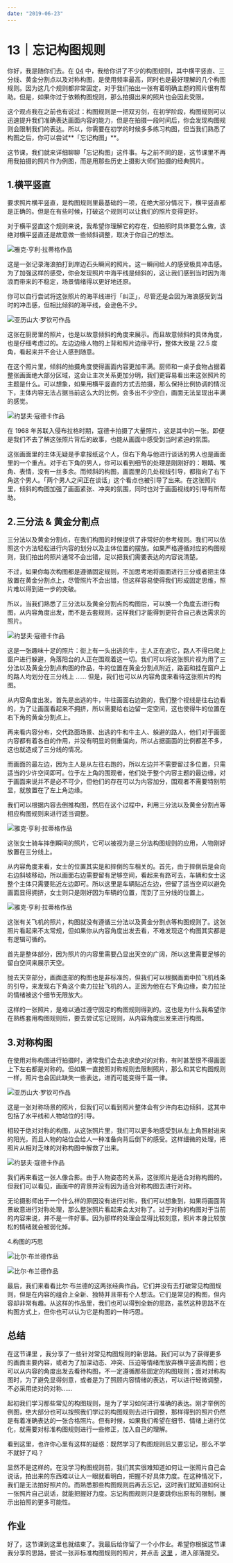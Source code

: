 ```yaml
---
date: "2019-06-23"
---  
```

      
# 13｜忘记构图规则
你好，我是随你们去。在 [04](https://time.geekbang.org/column/article/300483) 中，我给你讲了不少的构图规则，其中横平竖直、三分线、黄金分割点以及对称构图，是使用频率最高，同时也是最好理解的几个构图规则。因为这几个规则都非常固定，对于我们拍出一张有着明确主题的照片很有帮助。但是，如果你过于依赖构图规则，那么拍摄出来的照片也会因此受限。

这个观点我在之前也有说过：构图规则是一把双刃剑，在初学阶段，构图规则可以迅速提升我们准确表达画面内容的能力，但是在拍摄一段时间后，你会发现构图规则会限制我们的表达。所以，你需要在初学的时候多多练习构图，但当我们熟悉了构图之后，你可以尝试**「忘记构图」**。

这节课，我们就来详细聊聊「忘记构图」这件事。与之前不同的是，这节课里不再用我拍摄的照片作为例图，而是用那些历史上摄影大师们拍摄的经典照片。

## **1.横平竖直**

要求照片横平竖直，是构图规则里最基础的一项，在绝大部分情况下，横平竖直都是正确的。但是在有些时候，打破这个规则可以让我们的照片变得更好。

对于横平竖直这个规则来说，我希望你理解它的存在，但拍照时具体要怎么做，该绝对横平竖直还是故意做一些倾斜调整，取决于你自己的想法。

![](/images/手机摄影/05.扩展部分/resourceimaged566d5c3b340c3bc03b2c7020c76b4f65f66.png "雅克·亨利·拉蒂格作品")

这是一张记录海浪拍打到岸边石头瞬间的照片。这一瞬间给人的感受极具冲击感。为了加强这样的感受，你会发现照片中海平线是倾斜的，这让我们感到当时因为海浪而带来的不稳定，场景情绪得以更好地还原。

<!-- [[[read_end]]] -->

你可以自行尝试将这张照片的海平线进行「纠正」，尽管还是会因为海浪感受到当时的冲击感，但相比倾斜的海平线，会逊色不少。

![](/images/手机摄影/05.扩展部分/resourceimaged82cd8304fa0ff7db709a6d9f82c9211dc2c.png "亚历山大·罗钦可作品")

这张在厨房里的照片，也是以故意倾斜的角度来展示。而且故意倾斜的具体角度，也是仔细考虑过的。左边边缘人物的上背和照片边缘平行，整体大致是 22.5 度角，看起来并不会让人感到随意。

在这个照片里，倾斜的拍摄角度使得画面内容更加丰满。厨师和一桌子食物占据着整张画面绝大部分区域，这会让主次关系更加分明，我们更容易看出来这张照片的主题是什么。可以想象，如果用横平竖直的方式去拍摄，那么保持比例协调的情况下，主体内容无法占据当前这么大的比例，会多出不少空白，画面无法呈现出丰满的感觉。

![](/images/手机摄影/05.扩展部分/resourceimagea432a403dc99933c97yye6fcec1afb4dd832.png "约瑟夫·寇德卡作品")

在 1968 年苏联入侵布拉格时期，寇德卡拍摄了大量照片，这是其中的一张。即便是我们不去了解这张照片背后的故事，也能从画面中感受到当时紧迫的氛围。

这张画面里的主体无疑是手拿报纸这个人，但右下角与他进行谈话的男人也是画面里的一个重点。对于右下角的男人，你可以看到细节的处理是刚刚好的：眼睛、嘴角、表情，没有一丝多余。而倾斜的构图，画面里的几处视线引导，都指向了右下角这个男人。「两个男人之间正在谈话」这个看点也被引导了出来。在这张照片里，倾斜的构图加强了画面紧张、冲突的氛围，同时也对于画面视线的引导有所帮助。

## **2.三分法 \& 黄金分割点**

三分法以及黄金分割点，在我们构图的时候提供了非常好的参考规则。我们可以依照这个方法轻松进行内容的划分以及主体位置的摆放。如果严格遵循对应的构图规则，我们拍出的照片通常不会出错，足以把我们需要表达的内容说清楚。

不过，如果你每次构图都是遵循固定规则，不加思考地将画面进行三分或者把主体放置在黄金分割点上，尽管照片不会出错，但这样容易使得我们形成固定思维，照片难以得到进一步的突破。

所以，当我们熟悉了三分法以及黄金分割点的构图后，可以换一个角度去进行构图，从内容角度出发，而不是去套规则，这样我们才能得到更符合自己表达需求的照片。

![](/images/手机摄影/05.扩展部分/resourceimaged237d2675199661c6cf274fe46e859b13337.png "约瑟夫·寇德卡作品")

这是一张趣味十足的照片：街上有一头出逃的牛，主人正在追它，路人不得已爬上窗户进行躲避，角落阳台的人正在围观着这一切。我们可以将这张照片视为用了三分法以及黄金分割点构图的作品，牛的位置在黄金分割点附近，路面和挂在窗户上的路人均划分在三分线上 …… 但是，我们也可以从内容角度来看待这张照片的构图。

从内容角度出发。首先是出逃的牛，牛往画面右边跑的，我们整个视线是往右边看的，为了让画面看起来不拥挤，所以需要给右边留一定空间，这也使得牛的位置在右下角的黄金分割点上。

再来看内容分布，交代路面场景、出逃的牛和牛主人、躲避的路人，他们对于画面内容都有着各自的作用，并没有明显的侧重偏向，所以占据画面的比例都差不多，这也就造成了三分线的情况。

而画面的最左边，因为主人是从左往右跑的，所以左边并不需要留过多位置，只需适当的少许空间即可。位于左上角的围观者，他们处于整个内容主题的最边缘，对于画面来说并不是必不可少，但他们的存在可以为内容加分，围观者不需要特别明显，就放置在了左上角边缘。

我们可以根据内容去倒推构图，然后在这个过程中，利用三分法以及黄金分割点等相应构图规则来进行适当调整。

![](/images/手机摄影/05.扩展部分/resourceimage160f16f8b610ac93898e8d13db0768e43f0f.png "雅克·亨利·拉蒂格作品")

这张女士骑车摔倒瞬间的照片，它可以被视为是三分法构图规则的应用，人物刚好放置在三分线上。

从内容角度来看，女士的位置其实是和摔倒的车相关的。首先，由于摔倒后是会向右边斜坡移动，所以画面右边需要留有足够空间，看起来有路可去，车辆和女士这整个主体只需要贴近左边即可。所以这里是车辆贴近左边，但留了适当空间以避免画面显得拥挤，女士则只是刚好因为车辆的位置，而到了三分线的位置上。

![](/images/手机摄影/05.扩展部分/resourceimagebcfcbc0dd6a0976bc703c380667yy0e50afc.png "雅克·亨利·拉蒂格作品")

这张有关飞机的照片，构图就没有遵循三分法以及黄金分割点等构图规则了。这张照片看起来不太常规，但如果你从内容角度出发去看，不难发现这个构图其实都是有逻辑可循的。

首先是整体部分，因为照片的内容里需要凸显出天空的广阔，所以这里需要足够的留白空间来展示天空。

抛去天空部分，画面底部的构图也是非标准的，但我们可以根据画面中拉飞机线条的引导，来发现右下角这个卖力拉扯飞机的人。正因为他在右下角边缘，卖力拉扯的情绪被这个细节无限放大。

这样的一张照片，是难以通过遵守固定的构图规则得到的。这也是为什么我希望你在熟练套用构图规则后，要去尝试忘记规则，从内容角度出发来进行构图。

## **3.对称构图**

在使用对称构图进行拍摄时，通常我们会去追求绝对的对称，有时甚至恨不得画面上下左右都是对称的。但如果一直按照对称规则去限制照片，那么和其它构图规则一样，照片也会因此缺失一些表达，进而可能变得千篇一律。

![](/images/手机摄影/05.扩展部分/resourceimage6f1a6fe5740d7a04800c3cfb14d2ae1yyf1a.png "亚历山大·罗钦可作品")

这是一张对称场景的照片，但我们可以看到照片整体会有少许向右边倾斜，这其中包括了水平线和人物站位的引导。

相较于绝对对称的构图，从这张照片里，我们可以更多地感受到从左上角照射进来的阳光，而且人物的站位会给人一种准备向背后倒下的感受。这样细微的处理，把照片从相对乏味的对称构图中解救了出来。

![](/images/手机摄影/05.扩展部分/resourceimagebf83bf143d2b0afc0f8e7385d41228dcaf83.png "约瑟夫·寇德卡作品")

我们再来看这一张人像合影。由于人物姿态的关系，这张照片是适合对称构图的。但我们可以看见，画面中的背景并没有因为适合对称构图去进行对称。

无论摄影师出于一个什么样的原因没有进行对称，我们可以想象到，如果将画面背景故意进行对称处理，那么整张照片看起来会太对称了。过于对称的构图对于当前的内容来说，并不是一件好事。因为那样的处理会显得比较刻意，照片本身比较放松的情绪就会被弱化掉。

4.构图的巧思

![](/images/手机摄影/05.扩展部分/resourceimage97d497ee6ee347f3d2c9665859fded677fd4.png "比尔·布兰德作品")

![](/images/手机摄影/05.扩展部分/resourceimage4aa54a374d97bcf36fe45043d6e6562b2ba5.png "比尔·布兰德作品")

最后，我们来看看比尔·布兰德的这两张经典作品，它们并没有去打破常见构图规则，但是在内容的组合上全新、独特并且带有个人想法。它们是常见的构图，但内容却非常有趣。从这样的作品里，我们也可以得到全新的思路，虽然这种思路不在构图方式上，但你也可以认为它是构图的一种巧思。

## 总结

在这节课里 ，我分享了一些针对常见构图规则的新思路。我们可以为了获得更多的画面主要内容，或者为了加深动态、冲突、压迫等情绪而放弃横平竖直构图；也可以从内容的角度出发去看待构图，不一定遵循那些固定的构图规则；面对对称构图时，为了避免显得刻意，或者是为了照顾内容情绪的表达，可以进行轻微调整，不必采用绝对的对称……

起初我们学习那些常见的构图规则，是为了学习如何进行准确的表达。刚才举例的例图，绝大部分也可以按照我们学过的构图规则去进行调整，那样得到的照片仍然是有着准确表达的一张合格照片。但有时候，如果我们希望在细节、情绪上进行优化，就需要对标准构图规则进行一些修正，加入自己的理解。

看到这里，也许你心里有这样的疑惑：既然学习了构图规则后又要忘记，那么不学不就好了吗？

显然不是这样的。在没学习构图规则前，我们其实很难知道如何让一张照片自己会说话，拍出来的东西难以让人一眼就看明白，把握不好具体力度。在这种情况下，我们是无法拍好照片的。而熟悉那些构图规则后再去忘记，这时我们就知道如何让一张照片自己说话，就能把握好力度。忘记构图规则只是要跳你出原有的限制，展示出拍照的更多可能性。

## 作业

好了，这节课到这里也就结束了。我最后给你留了一个小作业。希望你根据这节课我分享的思路，尝试一张非标准构图规则的照片，并点击 [这里](time://hordeChannelDetail?channelId=29) ，进入部落提交。